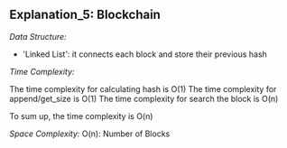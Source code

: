 ## Explanation_5: Blockchain

_Data Structure:_

- 'Linked List': it connects each block and store their previous hash

_Time Complexity:_

The time complexity for calculating hash is O(1)
The time complexity for append/get_size is O(1)
The time complexity for search the block is O(n)

To sum up, the time complexity is O(n)

_Space Complexity:_
O(n): Number of Blocks
